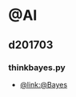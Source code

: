 # @AI
## d201703
### thinkbayes.py
- [@link:@Bayes](http://www.greenteapress.com/thinkbayes/dice.py)
